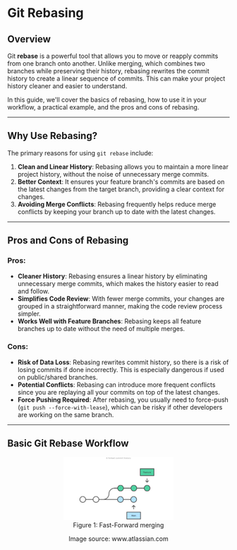 # Git Rebasing

## Overview

Git **rebase** is a powerful tool that allows you to move or reapply commits from one branch onto another. Unlike merging, which combines two branches while preserving their history, rebasing rewrites the commit history to create a linear sequence of commits. This can make your project history cleaner and easier to understand.

In this guide, we'll cover the basics of rebasing, how to use it in your workflow, a practical example, and the pros and cons of rebasing.

---

## Why Use Rebasing?

The primary reasons for using `git rebase` include:

1. **Clean and Linear History**: Rebasing allows you to maintain a more linear project history, without the noise of unnecessary merge commits.
2. **Better Context**: It ensures your feature branch's commits are based on the latest changes from the target branch, providing a clear context for changes.
3. **Avoiding Merge Conflicts**: Rebasing frequently helps reduce merge conflicts by keeping your branch up to date with the latest changes.

---

## Pros and Cons of Rebasing

### Pros:
- **Cleaner History**: Rebasing ensures a linear history by eliminating unnecessary merge commits, which makes the history easier to read and follow.
- **Simplifies Code Review**: With fewer merge commits, your changes are grouped in a straightforward manner, making the code review process simpler.
- **Works Well with Feature Branches**: Rebasing keeps all feature branches up to date without the need of multiple merges.

### Cons:
- **Risk of Data Loss**: Rebasing rewrites commit history, so there is a risk of losing commits if done incorrectly. This is especially dangerous if used on public/shared branches.
- **Potential Conflicts**: Rebasing can introduce more frequent conflicts since you are replaying all your commits on top of the latest changes.
- **Force Pushing Required**: After rebasing, you usually need to force-push (`git push --force-with-lease`), which can be risky if other developers are working on the same branch.

---

## Basic Git Rebase Workflow

<figure id="Rebase" style="text-align: center;">
  <img src="Figures/Rebase_setup.svg" alt="Basic setup" width="250"/>
  <figcaption>Figure 1: Fast-Forward merging</figcaption>
</figure>
<p style="text-align: center;">
  Image source: www.atlassian.com 
</p>
<https://www.atlassian.com/git/tutorials/merging-vs-rebasing>

